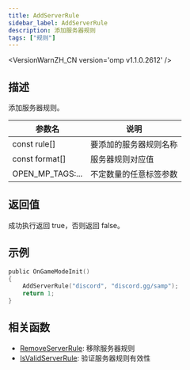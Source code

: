 ```yaml
---
title: AddServerRule
sidebar_label: AddServerRule
description: 添加服务器规则
tags: ["规则"]
---
```


<VersionWarnZH_CN version='omp v1.1.0.2612' />

## 描述

添加服务器规则。

| 参数名           | 说明                   |
| ---------------- | ---------------------- |
| const rule[]     | 要添加的服务器规则名称 |
| const format[]   | 服务器规则对应值       |
| OPEN_MP_TAGS:... | 不定数量的任意标签参数 |

## 返回值

成功执行返回 true，否则返回 false。

## 示例

```c
public OnGameModeInit()
{
    AddServerRule("discord", "discord.gg/samp");
    return 1;
}
```

## 相关函数

- [RemoveServerRule](RemoveServerRule): 移除服务器规则
- [IsValidServerRule](IsValidServerRule): 验证服务器规则有效性
